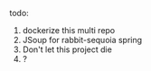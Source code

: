 todo: 
1) dockerize this multi repo
2) JSoup for rabbit-sequoia spring
3) Don't let this project die
4) ?